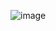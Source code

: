 ![image](https://github.com/alberthosc/Automacao-Industrial/assets/53822577/1e32cd87-9d37-43af-bc6c-6c116886f101)
